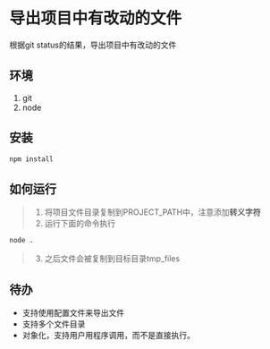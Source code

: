 # 导出项目中有改动的文件
根据git status的结果，导出项目中有改动的文件

## 环境
1. git
2. node

## 安装
```bash
npm install 
```

## 如何运行
> 1. 将项目文件目录复制到PROJECT_PATH中，注意添加**转义字符**
> 2. 运行下面的命令执行
```bash
node .
```
> 3. 之后文件会被复制到目标目录tmp_files

## 待办
* 支持使用配置文件来导出文件
* 支持多个文件目录
* 对象化，支持用户用程序调用，而不是直接执行。